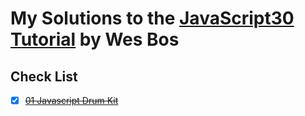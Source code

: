 # My Solutions to the [JavaScript30 Tutorial](http://javascript30.com) by Wes Bos

## Check List
* [x] ~~[01 Javascript Drum Kit](https://github.com/tomiiide/JavaScript30/tree/master/01%20-%20Drum%20Kit)~~